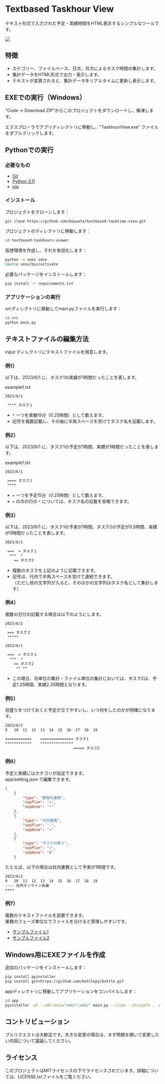 # Textbased Taskhour View

テキスト形式で入力された予定・実績時間をHTML表示するシンプルなツールです。

![](capt.png)

## 特徴

- カテゴリー、ファイルベース、日次、月次によるタスク時間の集計します。
- 集計データをHTML形式で出力・表示します。
- テキストが変更されると、集計データをリアルタイムに更新し表示します。

## EXEでの実行（Windows）

"Code -> Download ZIP"からこのプロジェクトをダウンロードし、解凍します。

エクスプローラでアプリディレクトリに移動し、"TaskhourView.exe" ファイルをダブルクリックします。


## Pythonでの実行

### 必要なもの

- [Git](https://git-scm.com/)
- [Python 3.11](https://www.python.org/downloads/)
- [pip](https://pip.pypa.io/en/stable/installation/)

### インストール

プロジェクトをクローンします：

```bash
git clone https://github.com/daiwata/textbased-tasktime-view.git
```

プロジェクトのディレクトリに移動します：

```bash
cd textbased-taskhours-viewer
```

仮想環境を作成し、それを有効化します：

```bash
python -m venv venv
source venv/bin/activate
```

必要なパッケージをインストールします：

```bash
pip install -r requirements.txt
```

### アプリケーションの実行

srcディレクトリに移動してmain.pyファイルを実行します：

```bash
cd src
python main.py
```

## テキストファイルの編集方法

input ディレクトリにテキストファイルを用意します。

### 例1）

以下は、2023/6/1 に、タスク1の実績が1時間だったことを表します。

example1.txt

```txt
2023/6/1

 **** タスク１
```

- `*` 一つを実働15分（0.25時間）として数えます。
- 記号を複数記載し、その後に半角スペースを空けてタスク名を記載します。

### 例2）

以下は、2023/6/1 に、タスク1の予定が1時間、実績が1時間だったことを表します。

example1.txt

```txt
2023/6/1

 ==== タスク１
 ****

```

- `=` 一つを予定15分（0.25時間）として数えます。
- `=` の次の行の `*` については、タスク名の記載を省略できます。

### 例3）

以下は、2023/6/1 に、タスク1の予実が1時間、タスク2の予定が0.5時間、実績が0時間だったことを表します。


```txt
2023/6/1

 ===  = タスク１
  ***  *
    == タスク2
```

- 複数のタスクを上記のように記載できます。
- 記号は、行内で半角スペースを空けて連続できます。  
  （ただし他の文字列が入ると、そのほかの文字列はタスク名として集計します）


### 例4）

複数の日付の記載する場合は以下のようにします。

```txt
2023/6/2

 === タスク２
 *****

2023/6/1

 ===  = タスク１
  ***  *
    == タスク2
     ** **
```

- この場合、月単位の集計・ファイル単位の集計においては、タスク2は、予定1.25時間、実績2.25時間となります。


### 例5）

目盛りをつけておくと予定が立てやすいし、いつ何をしたのかが明確になります。

```txt
2023/6/2
9   10  11  12  13  14  15  16  17  18  19

============    =============== タスク1
************    ***************
                               ===== タスク2
```


### 例6）

予定と実績にはカテゴリが設定できます。  
app/setting.json で編集できます。

```json
[
    { 
        "type": "顧客先業務", 
        "sepPlan": "=", 
        "sepDone": "*"
    },
    { 
        "type": "社内業務", 
        "sepPlan": "-", 
        "sepDone": "+"
    },
    { 
        "type": "タスク分類３", 
        "sepPlan": ">", 
        "sepDone": "@"
    }
```

たとえば、以下の場合は社内業務として予実が1時間です。

```txt
2023/6/2
9   10  11  12  13  14  15  16  17  18  19
---- 社内オンライン会議
++++
```

### 例7）

複数のテキストファイルを設置できます。  
業務のフェーズ単位なでファイルを分けると管理しやすいです。

- [サンプルファイル1](app/input/Sample_Phase1.txt)
- [サンプルファイル2](app/input/Sample_Phase2.txt)


## Windows用にEXEファイルを作成

追加のパッケージをインストールします：

```bash
pip install pyinstaller
pip install git+https://github.com/bottlepy/bottle.git
```

appディレクトリに移動してアプリケーションをコンパイルします：

```bash
cd app
pyinstaller -wF --add-data="web/*;web/" main.py --clean --distpath . -n TaskhoursView.exe
```

## コントリビューション

プルリクエストは大歓迎です。大きな変更の場合は、まず問題を開いて変更したい内容について議論してください。

## ライセンス

このプロジェクトはMITライセンスの下でライセンスされています。詳細については、LICENSE.txtファイルをご覧ください。
